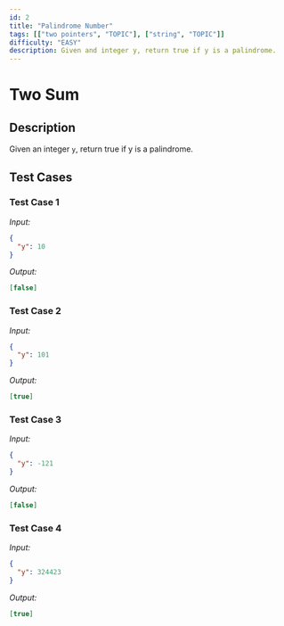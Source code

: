 ```yaml
---
id: 2
title: "Palindrome Number"
tags: [["two pointers", "TOPIC"], ["string", "TOPIC"]]
difficulty: "EASY"
description: Given and integer y, return true if y is a palindrome.
---
```


# Two Sum

## Description

Given an integer <code>y</code>, return true if y is a palindrome.

## Test Cases

### Test Case 1
*Input:*
```json
{
  "y": 10
}
```
*Output:*
```json
[false]
```
### Test Case 2
*Input:*
```json
{
  "y": 101
}
```
*Output:*
```json
[true]
```
### Test Case 3
*Input:*
```json
{
  "y": -121
}
```
*Output:*
```json
[false]
```
### Test Case 4
*Input:*
```json
{
  "y": 324423
}
```
*Output:*
```json
[true]
```
